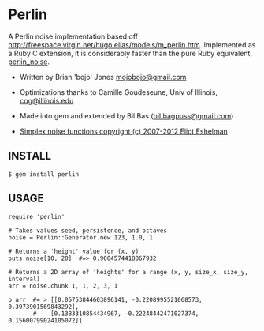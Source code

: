 Perlin
======

A Perlin noise implementation based off
<http://freespace.virgin.net/hugo.elias/models/m_perlin.htm>. Implemented as a Ruby C extension, it is considerably faster than the pure Ruby equivalent, [perlin_noise](https://github.com/junegunn/perlin_noise).

- Written by Brian 'bojo' Jones <mojobojo@gmail.com>
- Optimizations thanks to Camille Goudeseune, Univ of Illinois, <cog@illinois.edu>
- Made into gem and extended by Bil Bas (bil.bagpuss@gmail.com)

- [Simplex noise functions copyright (c) 2007-2012 Eliot Eshelman](http://www.6by9.net/b/2012/02/03/simplex-noise-for-c-and-python)

INSTALL
-------

    $ gem install perlin

USAGE
-----

    require 'perlin'

    # Takes values seed, persistence, and octaves
    noise = Perlin::Generator.new 123, 1.0, 1

    # Returns a 'height' value for (x, y)
    puts noise[10, 20]  #=> 0.9004574418067932

    # Returns a 2D array of 'heights' for a range (x, y, size_x, size_y, interval)
    arr = noise.chunk 1, 1, 2, 3, 1

    p arr  #= > [[0.05753844603896141, -0.2208995521068573, 0.3973901569843292],
           #    [0.1383310854434967, -0.22248442471027374, 0.15600799024105072]]
